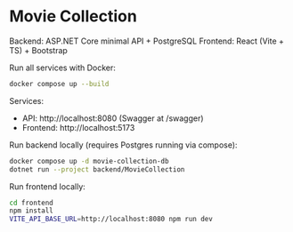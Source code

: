 # Movie Collection

Backend: ASP.NET Core minimal API + PostgreSQL
Frontend: React (Vite + TS) + Bootstrap

Run all services with Docker:

```bash
docker compose up --build
```

Services:
- API: http://localhost:8080 (Swagger at /swagger)
- Frontend: http://localhost:5173

Run backend locally (requires Postgres running via compose):

```bash
docker compose up -d movie-collection-db
dotnet run --project backend/MovieCollection
```

Run frontend locally:

```bash
cd frontend
npm install
VITE_API_BASE_URL=http://localhost:8080 npm run dev
```
